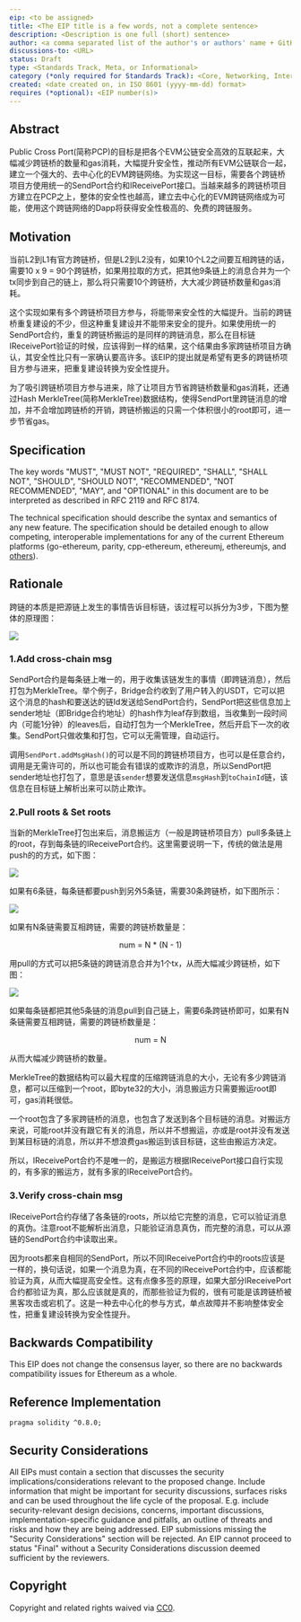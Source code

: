 ```yaml
---
eip: <to be assigned>
title: <The EIP title is a few words, not a complete sentence>
description: <Description is one full (short) sentence>
author: <a comma separated list of the author's or authors' name + GitHub username (in parenthesis), or name and email (in angle brackets).  Example, FirstName LastName (@GitHubUsername), FirstName LastName <foo@bar.com>, FirstName (@GitHubUsername) and GitHubUsername (@GitHubUsername)>
discussions-to: <URL>
status: Draft
type: <Standards Track, Meta, or Informational>
category (*only required for Standards Track): <Core, Networking, Interface, or ERC>
created: <date created on, in ISO 8601 (yyyy-mm-dd) format>
requires (*optional): <EIP number(s)>
---
```



## Abstract

Public Cross Port(简称PCP)的目标是把各个EVM公链安全高效的互联起来，大幅减少跨链桥的数量和gas消耗，大幅提升安全性，推动所有EVM公链联合一起，建立一个强大的、去中心化的EVM跨链网络。为实现这一目标，需要各个跨链桥项目方使用统一的SendPort合约和IReceivePort接口。当越来越多的跨链桥项目方建立在PCP之上，整体的安全性也越高，建立去中心化的EVM跨链网络成为可能，使用这个跨链网络的Dapp将获得安全性极高的、免费的跨链服务。

## Motivation

当前L2到L1有官方跨链桥，但是L2到L2没有，如果10个L2之间要互相跨链的话，需要10 x 9 = 90个跨链桥，如果用拉取的方式，把其他9条链上的消息合并为一个tx同步到自己的链上，那么将只需要10个跨链桥，大大减少跨链桥数量和gas消耗。

这个实现如果有多个跨链桥项目方参与，将能带来安全性的大幅提升。当前的跨链桥重复建设的不少，但这种重复建设并不能带来安全的提升。如果使用统一的SendPort合约，重复的跨链桥搬运的是同样的跨链消息，那么在目标链IReceivePort验证的时候，应该得到一样的结果，这个结果由多家跨链桥项目方确认，其安全性比只有一家确认要高许多。该EIP的提出就是希望有更多的跨链桥项目方参与进来，把重复建设转换为安全性提升。

为了吸引跨链桥项目方参与进来，除了让项目方节省跨链桥数量和gas消耗，还通过Hash MerkleTree(简称MerkleTree)数据结构，使得SendPort里跨链消息的增加，并不会增加跨链桥的开销，跨链桥搬运的只需一个体积很小的root即可，进一步节省gas。

## Specification

The key words "MUST", "MUST NOT", "REQUIRED", "SHALL", "SHALL NOT", "SHOULD", "SHOULD NOT", "RECOMMENDED", "NOT RECOMMENDED", "MAY", and "OPTIONAL" in this document are to be interpreted as described in RFC 2119 and RFC 8174.

The technical specification should describe the syntax and semantics of any new feature. The specification should be detailed enough to allow competing, interoperable implementations for any of the current Ethereum platforms (go-ethereum, parity, cpp-ethereum, ethereumj, ethereumjs, and [others](https://ethereum.org/en/developers/docs/nodes-and-clients/)).

## Rationale

跨链的本质是把源链上发生的事情告诉目标链，该过程可以拆分为3步，下图为整体的原理图：

![](../assets/eip-draft_Public_Cross_Port/1.png)

### 1.Add cross-chain msg

SendPort合约是每条链上唯一的，用于收集该链发生的事情（即跨链消息），然后打包为MerkleTree。举个例子，Bridge合约收到了用户转入的USDT，它可以把这个消息的hash和要送达的链Id发送给SendPort合约，SendPort把这些信息加上sender地址（即Bridge合约地址）的hash作为leaf存到数组，当收集到一段时间内（可能1分钟）的leaves后，自动打包为一个MerkleTree，然后开启下一次的收集。SendPort只做收集和打包，它可以无需管理，自动运行。

调用`SendPort.addMsgHash()`的可以是不同的跨链桥项目方，也可以是任意合约，调用是无需许可的，所以也可能会有错误的或欺诈的消息，所以SendPort把sender地址也打包了，意思是该`sender`想要发送信息`msgHash`到`toChainId`链，该信息在目标链上解析出来可以防止欺诈。

### 2.Pull roots & Set roots

当新的MerkleTree打包出来后，消息搬运方（一般是跨链桥项目方）pull多条链上的root，存到每条链的IReceivePort合约。这里需要说明一下，传统的做法是用push的的方式，如下图：

![](../assets/eip-draft_Public_Cross_Port/2.png)

如果有6条链，每条链都要push到另外5条链，需要30条跨链桥，如下图所示：

![](../assets/eip-draft_Public_Cross_Port/3.png)

如果有N条链需要互相跨链，需要的跨链桥数量是：

<center><bold>num = N * (N - 1)</bold></center>

用pull的方式可以把5条链的跨链消息合并为1个tx，从而大幅减少跨链桥，如下图：

![](../assets/eip-draft_Public_Cross_Port/4.png)

如果每条链都把其他5条链的消息pull到自己链上，需要6条跨链桥即可，如果有N条链需要互相跨链，需要的跨链桥数量是：

<center><bold>num = N</bold></center>

从而大幅减少跨链桥的数量。

MerkleTree的数据结构可以最大程度的压缩跨链消息的大小，无论有多少跨链消息，都可以压缩到一个root，即byte32的大小，消息搬运方只需要搬运root即可，gas消耗很低。

一个root包含了多家跨链桥的消息，也包含了发送到各个目标链的消息。对搬运方来说，可能root并没有跟它有关的消息，所以并不想搬运，亦或是root并没有发送到某目标链的消息，所以并不想浪费gas搬运到该目标链，这些由搬运方决定。

所以，IReceivePort合约不是唯一的，是搬运方根据IReceivePort接口自行实现的，有多家的搬运方，就有多家的IReceivePort合约。

### 3.Verify cross-chain msg

IReceivePort合约存储了各条链的roots，所以给它完整的消息，它可以验证消息的真伪。注意root不能解析出消息，只能验证消息真伪，而完整的消息，可以从源链的SendPort合约中读取出来。

因为roots都来自相同的SendPort，所以不同IReceivePort合约中的roots应该是一样的，换句话说，如果一个消息为真，在不同的IReceivePort合约中，应该都能验证为真，从而大幅提高安全性。这有点像多签的原理，如果大部分IReceivePort合约都验证为真，那么应该就是真的，而那些验证为假的，很有可能是该跨链桥被黑客攻击或宕机了。这是一种去中心化的参与方式，单点故障并不影响整体安全性，把重复建设转换为安全性提升。

## Backwards Compatibility

This EIP does not change the consensus layer, so there are no backwards compatibility issues for Ethereum as a whole. 

## Reference Implementation

```solidity
pragma solidity ^0.8.0;
```

## Security Considerations

All EIPs must contain a section that discusses the security implications/considerations relevant to the proposed change. Include information that might be important for security discussions, surfaces risks and can be used throughout the life cycle of the proposal. E.g. include security-relevant design decisions, concerns, important discussions, implementation-specific guidance and pitfalls, an outline of threats and risks and how they are being addressed. EIP submissions missing the "Security Considerations" section will be rejected. An EIP cannot proceed to status "Final" without a Security Considerations discussion deemed sufficient by the reviewers.

## Copyright

Copyright and related rights waived via [CC0](../LICENSE.md).
